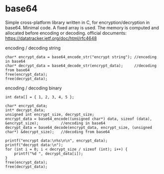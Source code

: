 # base64
Simple cross-platform library written in C, for encryption/decryption in base64.
Minimal code.
A fixed array is used. The memory is computed and allocated before encoding or decoding.
official documents: https://datatracker.ietf.org/doc/html/rfc4648

encoding / decoding string
```
char* encrypt_data = base64_encode_str("encrypt string"); //encoding in base64
char* decrypt_data = base64_decode_str(encrypt_data);     //decoding from base64
free(encrypt_data);
free(decrypt_data);
```

encoding / decoding binary
```
int data[] = { 1, 2, 3, 4, 5 };

char* encrypt_data;
int* decrypt_data;
unsigned int encrypt_size, decrypt_size;
encrypt_data = base64_encode((unsigned char*) data, sizeof (data), &encrypt_size);          //encoding in base64
decrypt_data = base64_decode(encrypt_data, encrypt_size, (unsigned char*) &decrypt_size);   //decoding from base64

printf("encrypt data:\n%s\n\n", encrypt_data);
printf("decrypt data:\n");
for (int i = 0; i < decrypt_size / sizeof (int); i++) {
    printf("%d ", decrypt_data[i]);
}
free(encrypt_data);
free(decrypt_data);
```
